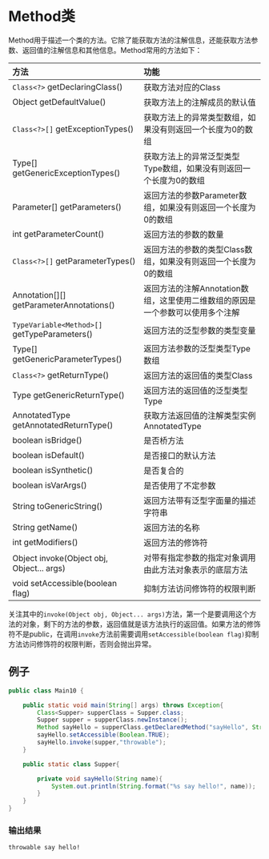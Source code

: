 # Method类

Method用于描述一个类的方法。它除了能获取方法的注解信息，还能获取方法参数、返回值的注解信息和其他信息。Method常用的方法如下：

| 方法 | 功能 |
| :--- | :--- |
| `Class<?>` getDeclaringClass\(\) | 获取方法对应的Class |
| Object getDefaultValue\(\) | 获取方法上的注解成员的默认值 |
| `Class<?>[]` getExceptionTypes\(\) | 获取方法上的异常类型数组，如果没有则返回一个长度为0的数组 |
| Type\[\] getGenericExceptionTypes\(\) | 获取方法上的异常泛型类型Type数组，如果没有则返回一个长度为0的数组 |
| Parameter\[\] getParameters\(\) | 返回方法的参数Parameter数组，如果没有则返回一个长度为0的数组 |
| int getParameterCount\(\) | 返回方法的参数的数量 |
| `Class<?>[]` getParameterTypes\(\) | 返回方法的参数的类型Class数组，如果没有则返回一个长度为0的数组 |
| Annotation\[\]\[\] getParameterAnnotations\(\) | 返回方法的注解Annotation数组，这里使用二维数组的原因是一个参数可以使用多个注解 |
| `TypeVariable<Method>[]` getTypeParameters\(\) | 返回方法的泛型参数的类型变量 |
| Type\[\] getGenericParameterTypes\(\) | 返回方法参数的泛型类型Type数组 |
| `Class<?>` getReturnType\(\) | 返回方法的返回值的类型Class |
| Type getGenericReturnType\(\) | 返回方法的返回值的泛型类型Type |
| AnnotatedType getAnnotatedReturnType\(\) | 获取方法返回值的注解类型实例AnnotatedType |
| boolean isBridge\(\) | 是否桥方法 |
| boolean isDefault\(\) | 是否接口的默认方法 |
| boolean isSynthetic\(\) | 是否复合的 |
| boolean isVarArgs\(\) | 是否使用了不定参数 |
| String toGenericString\(\) | 返回方法带有泛型字面量的描述字符串 |
| String getName\(\) | 返回方法的名称 |
| int getModifiers\(\) | 返回方法的修饰符 |
| Object invoke\(Object obj, Object... args\) | 对带有指定参数的指定对象调用由此方法对象表示的底层方法 |
| void setAccessible\(boolean flag\) | 抑制方法访问修饰符的权限判断 |

关注其中的`invoke(Object obj, Object... args)`方法，第一个是要调用这个方法的对象，剩下的方法的参数，返回值就是该方法执行的返回值。如果方法的修饰符不是public，在调用`invoke`方法前需要调用`setAccessible(boolean flag)`抑制方法访问修饰符的权限判断，否则会抛出异常。

## 例子

```java
public class Main10 {

    public static void main(String[] args) throws Exception{
        Class<Supper> supperClass = Supper.class;
        Supper supper = supperClass.newInstance();
        Method sayHello = supperClass.getDeclaredMethod("sayHello", String.class);
        sayHello.setAccessible(Boolean.TRUE);
        sayHello.invoke(supper,"throwable");
    }

    public static class Supper{

        private void sayHello(String name){
            System.out.println(String.format("%s say hello!", name));
        }
    }
}
```

### 输出结果

```bash
throwable say hello!
```

